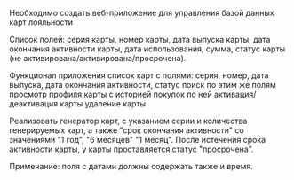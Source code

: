 
Необходимо создать веб-приложение для управления базой данных карт лояльности

Список полей: серия карты, номер карты, дата выпуска карты, дата окончания активности карты, дата использования, сумма, 
статус карты (не активирована/активирована/просрочена).

Функционал приложения
список карт с полями: серия, номер, дата выпуска, дата окончания активности, статус
поиск по этим же полям
просмотр профиля карты с историей покупок по ней
активация/деактивация карты
удаление карты

Реализовать генератор карт, с указанием серии и количества генерируемых карт, а также "срок окончания активности" со значениями "1 год", "6 месяцев" "1 месяц". После истечения срока активности карты, у карты проставляется статус "просрочена".

Примечание: поля с датами должны содержать также и время.

